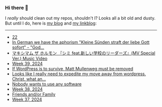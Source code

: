 ### Hi there 👋

I _really_ should clean out my repos, shouldn't I? Looks all a bit old and dusty. But until I do, here is [my blog](https://lostfocus.de/) and [my linkblog](https://dominikschwind.com/links):

--- 

<!-- POST-LIST:START -->
- [22](https://lostfocus.de/2024/10/02/232976/)
- [In German we have the aphorism &quot;Kleine Sünden straft der liebe Gott sofort&quot; - &quot;God…](https://lostfocus.de/2024/09/30/233302/)
- [マキシマム ザ ホルモン 『シミ feat.新しい学校のリーダーズ』&lpar;MV Special Ver.&rpar; Music Video](https://www.youtube.com/watch?v=teRgh01Xb1U)
- [Week 39, 2024](https://lostfocus.de/2024/09/29/week-39-2024/)
- [If WordPress is to survive, Matt Mullenweg must be removed](https://joshcollinsworth.com/blog/fire-matt)
- [Looks like I really need to expedite my move away from wordpress. Christ, what an…](https://lostfocus.de/2024/09/26/233288/)
- [Nobody wants to use any software](https://www.characterworks.co/blog/nobody-wants-to-use-any-software)
- [Week 38, 2024](https://lostfocus.de/2024/09/22/week-38-2024/)
- [Friends and/or Family](https://lostfocus.de/2024/09/17/friends-and-or-family/)
- [Week 37, 2024](https://lostfocus.de/2024/09/17/week-37-2024/)
<!-- POST-LIST:END -->

<!--
**lostfocus/lostfocus** is a ✨ _special_ ✨ repository because its `README.md` (this file) appears on your GitHub profile.

Here are some ideas to get you started:

- 🔭 I’m currently working on ...
- 🌱 I’m currently learning ...
- 👯 I’m looking to collaborate on ...
- 🤔 I’m looking for help with ...
- 💬 Ask me about ...
- 📫 How to reach me: ...
- 😄 Pronouns: ...
- ⚡ Fun fact: ...
-->
